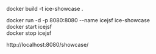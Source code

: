docker build -t ice-showcase .

docker run -d -p 8080:8080 --name icejsf ice-showcase  
docker start icejsf  
docker stop icejsf

http://localhost:8080/showcase/
